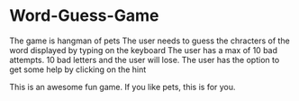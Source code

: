 # Word-Guess-Game
The game is hangman of pets
The user needs to guess the chracters of the word displayed by typing on the keyboard
The user has a max of 10 bad attempts. 10 bad letters and the user will lose. 
The user has the option to get some help by clicking on the hint

This is an awesome fun game. If you like pets, this is for you.